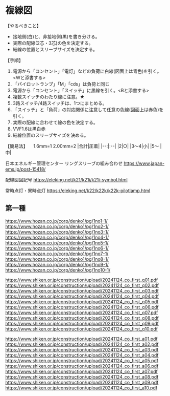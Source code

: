 # 複線図

【やるべきこと】
- 接地側(白)と、非接地側(黒)を書き分ける。
- 実際の配線(2芯・3芯)の色を決定する。
- 結線の位置とスリーブサイズを決定する。

【手順】
1. 電源から「コンセント」「電灯」などの負荷に白線(図面上は青色)を引く。<Wと添書する>
 11. 「パイロットランプ」「M」「cds」は負荷と同じ
3. 電源から「コンセント」「スイッチ」に黒線を引く。<Bと添書する>
 21. 複数スイッチのわたり線に注意。★
 22. 3路スイッチ/4路スイッチは、1つにまとめる。
3. 「スイッチ」と「負荷」の対応関係に注意して任意の色線(図面上は赤色)を引く。
 31. 実際の配線に合わせて線の色を決定する。
 32. VVF1.6は黒白赤
4. 結線位置のスリーブサイズを決める。


【簡易法】
　1.6mm=1 2.00mm=2
|合計|圧着|
|--:|:--|
|2|○|
|3～4|小|
|5～ |中|



日本エネルギー管理センター リングスリーブの組み合わせ
https://www.japan-ems.jp/post-15418/

配線図図記号
https://eleking.net/k21/k21i/k21i-symbol.html

常時点灯・異時点灯
https://eleking.net/k22/k22k/k22k-pilotlamp.html


## 第一種

https://www.hozan.co.jp/corp/denko1/pg/1no1-1/
https://www.hozan.co.jp/corp/denko1/pg/1no2-1/
https://www.hozan.co.jp/corp/denko1/pg/1no3-1/
https://www.hozan.co.jp/corp/denko1/pg/1no4-1/
https://www.hozan.co.jp/corp/denko1/pg/1no5-1/
https://www.hozan.co.jp/corp/denko1/pg/1no6-1/
https://www.hozan.co.jp/corp/denko1/pg/1no7-1/
https://www.hozan.co.jp/corp/denko1/pg/1no8-1/
https://www.hozan.co.jp/corp/denko1/pg/1no9-1/
https://www.hozan.co.jp/corp/denko1/pg/1no10-1/


https://www.shiken.or.jp/construction/upload/20241124_co_first_q01.pdf
https://www.shiken.or.jp/construction/upload/20241124_co_first_q02.pdf
https://www.shiken.or.jp/construction/upload/20241124_co_first_q03.pdf
https://www.shiken.or.jp/construction/upload/20241124_co_first_q04.pdf
https://www.shiken.or.jp/construction/upload/20241124_co_first_q05.pdf
https://www.shiken.or.jp/construction/upload/20241124_co_first_q06.pdf
https://www.shiken.or.jp/construction/upload/20241124_co_first_q07.pdf
https://www.shiken.or.jp/construction/upload/20241124_co_first_q08.pdf
https://www.shiken.or.jp/construction/upload/20241124_co_first_q09.pdf
https://www.shiken.or.jp/construction/upload/20241124_co_first_q10.pdf


https://www.shiken.or.jp/construction/upload/20241124_co_first_a01.pdf
https://www.shiken.or.jp/construction/upload/20241124_co_first_a02.pdf
https://www.shiken.or.jp/construction/upload/20241124_co_first_a03.pdf
https://www.shiken.or.jp/construction/upload/20241124_co_first_a04.pdf
https://www.shiken.or.jp/construction/upload/20241124_co_first_a05.pdf
https://www.shiken.or.jp/construction/upload/20241124_co_first_a06.pdf
https://www.shiken.or.jp/construction/upload/20241124_co_first_a07.pdf
https://www.shiken.or.jp/construction/upload/20241124_co_first_a08.pdf
https://www.shiken.or.jp/construction/upload/20241124_co_first_a09.pdf
https://www.shiken.or.jp/construction/upload/20241124_co_first_a10.pdf



